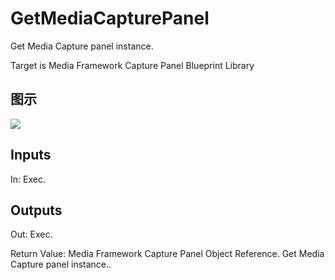 # GetMediaCapturePanel

Get Media Capture panel instance.

Target is Media Framework Capture Panel Blueprint Library

## 图示

![]($-20221218-18515493.png)

## Inputs

In: Exec.  

## Outputs

Out: Exec.

Return Value: Media Framework Capture Panel Object Reference. Get Media Capture panel instance..

